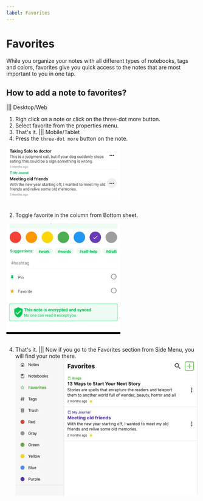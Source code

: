 ```yaml
---
label: Favorites
---
```

# Favorites 

While you organize your notes with all different types of notebooks, tags and colors, favorites give you quick access to the notes that are most important to you in one tap.

## How to add a note to favorites?
||| Desktop/Web
1. Righ click on a note or click on the three-dot more button.
2. Select favorite from the properties menu.
3. That's it.
   ||| Mobile/Tablet
1. Press the `three-dot more` button on the note.

<img style="width:300px;margin-bottom:15px" src="../static/color_note_step_1.jpg" alt="Click on the more button on right side of note."/>

2. Toggle favorite in the column from Bottom sheet.

<img style="width:300px;margin-bottom:15px" src="../static/favorite_note.jpg" alt="Toggle favorite in the column."/>

4. That's it.
   |||
Now if you go to the Favorites section from Side Menu, you will find your note there.
![](../static/favorites_page.png)